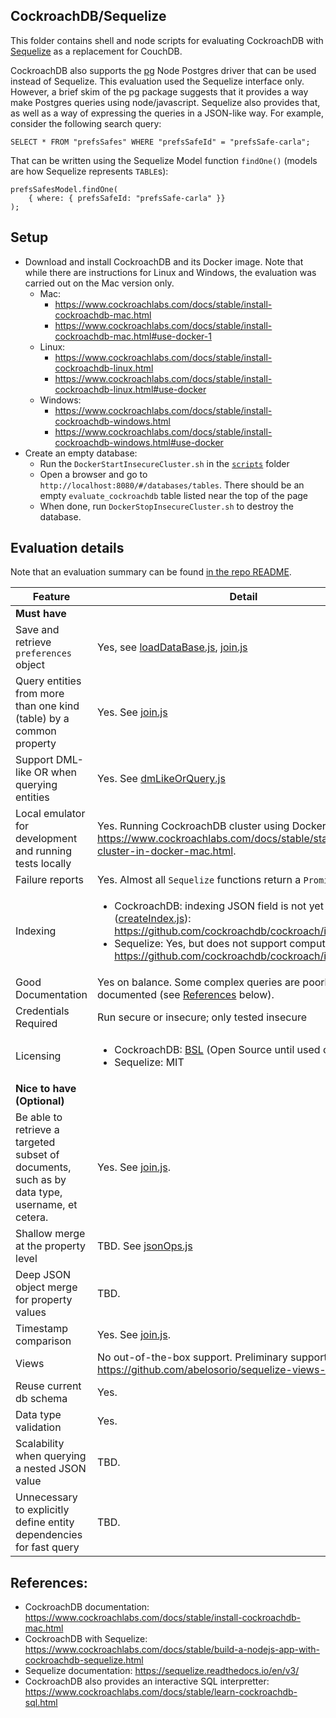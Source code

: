 ## CockroachDB/Sequelize
This folder contains shell and node scripts for evaluating CockroachDB with
[Sequelize](https://sequelize.readthedocs.io/en/v3/) as a replacement for
CouchDB.

CockroachDB also supports the [pg](https://www.npmjs.com/package/pg) Node
Postgres driver that can be used instead of Sequelize.  This evaluation used the
Sequelize interface only.  However, a brief skim of the pg package suggests that
it provides a way make Postgres queries using node/javascript.  Sequelize also
provides that, as well as a way of expressing the queries in a JSON-like way.
For example, consider the following search query:

```
SELECT * FROM "prefsSafes" WHERE "prefsSafeId" = "prefsSafe-carla";
```

That can be written using the Sequelize Model function `findOne()` (models are
how Sequelize represents `TABLE`s):

```
prefsSafesModel.findOne(
    { where: { prefsSafeId: "prefsSafe-carla" }}
);
```

## Setup
- Download and install CockroachDB and its Docker image.  Note that while there
  are instructions for Linux and Windows, the evaluation was carried out on the
  Mac version only.
  - Mac:
    - https://www.cockroachlabs.com/docs/stable/install-cockroachdb-mac.html
    - https://www.cockroachlabs.com/docs/stable/install-cockroachdb-mac.html#use-docker-1
  - Linux:
    - https://www.cockroachlabs.com/docs/stable/install-cockroachdb-linux.html
    - https://www.cockroachlabs.com/docs/stable/install-cockroachdb-linux.html#use-docker
  - Windows:
    - https://www.cockroachlabs.com/docs/stable/install-cockroachdb-windows.html
    - https://www.cockroachlabs.com/docs/stable/install-cockroachdb-windows.html#use-docker
- Create an empty database:
  - Run the `DockerStartInsecureCluster.sh` in the [`scripts`](./scripts) folder
  - Open a browser and go to `http://localhost:8080/#/databases/tables`.  There
    should be an empty `evaluate_cockroachdb` table listed near the top of the
    page
  - When done, run `DockerStopInsecureCluster.sh` to destroy the database.

## Evaluation details

Note that an evaluation summary can be found [in the repo README](../README.md).

| Feature | Detail |
| --- | --- |
| **Must have** |
| Save and retrieve `preferences` object | Yes, see [loadDataBase.js](./loadDataBase.js), [join.js](./join.js) |
| Query entities from more than one kind (table) by a common property | Yes. See [join.js](./join.js) |
| Support DML-like OR when querying entities | Yes.  See [dmLikeOrQuery.js](./dmLikeOrQuery.js) |
| Local emulator for development and running tests locally | Yes. Running CockroachDB cluster using Docker image: https://www.cockroachlabs.com/docs/stable/start-a-local-cluster-in-docker-mac.html. |
| Failure reports | Yes. Almost all `Sequelize` functions return a `Promise` |
| Indexing | <ul><li>CockroachDB: indexing JSON field is not yet implemented ([createIndex.js](./createIndex.js)): https://github.com/cockroachdb/cockroach/issues/35730</li><li>Sequelize: Yes, but does not support computed indices: https://github.com/cockroachdb/cockroach/issues/9682</li></ul> |
| Good Documentation | Yes on balance.  Some complex queries are poorly documented (see [References](#References) below).|
| Credentials Required | Run secure or insecure; only tested insecure |
| Licensing | <ul><li>CockroachDB: [BSL](https://www.cockroachlabs.com/blog/oss-relicensing-cockroachdb/) (Open Source until used commercially)</li><li>Sequelize: MIT</li></ul> |
| **Nice to have (Optional)** |
| Be able to retrieve a targeted subset of documents, such as by data type, username, et cetera. | Yes. See [join.js](./join.js).|
| Shallow merge at the property level | TBD. See [jsonOps.js](.jsonOps.js) |
| Deep JSON object merge for property values | TBD.|
| Timestamp comparison | Yes. See [join.js](./join.js). |
| Views | No out-of-the-box support.  Preliminary support: https://github.com/abelosorio/sequelize-views-support. |
| Reuse current db schema | Yes. |
| Data type validation | Yes. |
| Scalability when querying a nested JSON value | TBD.|
| Unnecessary to explicitly define entity dependencies for fast query | TBD.|

## References:
- CockroachDB documentation:  https://www.cockroachlabs.com/docs/stable/install-cockroachdb-mac.html
- CockroachDB with Sequelize: https://www.cockroachlabs.com/docs/stable/build-a-nodejs-app-with-cockroachdb-sequelize.html
- Sequelize documentation: https://sequelize.readthedocs.io/en/v3/
- CockroachDB also provides an interactive SQL interpretter: https://www.cockroachlabs.com/docs/stable/learn-cockroachdb-sql.html